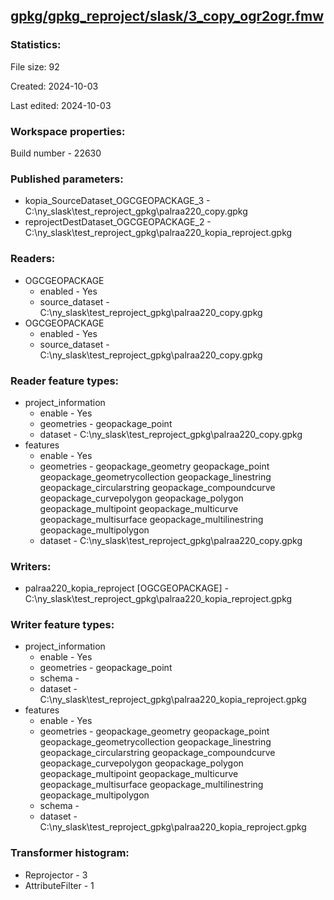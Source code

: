 ﻿## [gpkg/gpkg_reproject/slask/3_copy_ogr2ogr.fmw](https://github.com/kicki58/kix_working_dir/blob/master/gpkg/gpkg_reproject/slask/3_copy_ogr2ogr.fmw)

### Statistics:
File size: 92

Created: 2024-10-03

Last edited: 2024-10-03


### Workspace properties:
Build number    - 22630

### Published parameters:
*  kopia_SourceDataset_OGCGEOPACKAGE_3    -   C:\ny_slask\test_reproject_gpkg\palraa220_copy.gpkg
*  reprojectDestDataset_OGCGEOPACKAGE_2    -   C:\ny_slask\test_reproject_gpkg\palraa220_kopia_reproject.gpkg

### Readers:
*  OGCGEOPACKAGE
    * enabled    -  Yes
    * source_dataset    -   C:\ny_slask\test_reproject_gpkg\palraa220_copy.gpkg
*  OGCGEOPACKAGE
    * enabled    -  Yes
    * source_dataset    -   C:\ny_slask\test_reproject_gpkg\palraa220_copy.gpkg

### Reader feature types:
*  project_information
    * enable - Yes
    * geometries - geopackage_point
    * dataset - C:\ny_slask\test_reproject_gpkg\palraa220_copy.gpkg
*  features
    * enable - Yes
    * geometries - geopackage_geometry geopackage_point geopackage_geometrycollection geopackage_linestring geopackage_circularstring geopackage_compoundcurve geopackage_curvepolygon geopackage_polygon geopackage_multipoint geopackage_multicurve geopackage_multisurface geopackage_multilinestring geopackage_multipolygon
    * dataset - C:\ny_slask\test_reproject_gpkg\palraa220_copy.gpkg


### Writers:
*  palraa220_kopia_reproject [OGCGEOPACKAGE]    -   C:\ny_slask\test_reproject_gpkg\palraa220_kopia_reproject.gpkg

### Writer feature types:
*  project_information
    * enable - Yes
    * geometries - geopackage_point
    * schema - 
    * dataset - C:\ny_slask\test_reproject_gpkg\palraa220_kopia_reproject.gpkg
*  features
    * enable - Yes
    * geometries - geopackage_geometry geopackage_point geopackage_geometrycollection geopackage_linestring geopackage_circularstring geopackage_compoundcurve geopackage_curvepolygon geopackage_polygon geopackage_multipoint geopackage_multicurve geopackage_multisurface geopackage_multilinestring geopackage_multipolygon
    * schema - 
    * dataset - C:\ny_slask\test_reproject_gpkg\palraa220_kopia_reproject.gpkg

### Transformer histogram:
*  Reprojector    -   3
*  AttributeFilter    -   1

